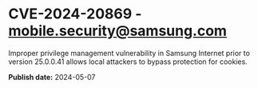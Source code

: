 # CVE-2024-20869 - mobile.security@samsung.com

Improper privilege management vulnerability in Samsung Internet prior to version 25.0.0.41 allows local attackers to bypass protection for cookies.

**Publish date:** 2024-05-07
